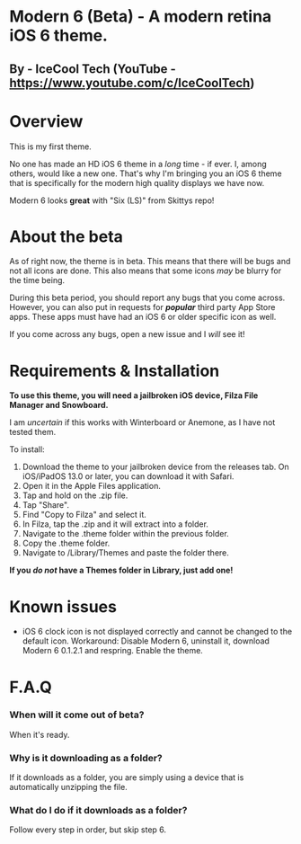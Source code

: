 # Modern 6 (Beta) - A modern retina iOS 6 theme.

## By - IceCool Tech (YouTube - https://www.youtube.com/c/IceCoolTech)


# Overview

This is my first theme.

No one has made an HD iOS 6 theme in a *long* time - if ever. I, among others, would like a new one. That's why I'm bringing you an iOS 6 theme that is specifically for the modern high quality displays we have now. 

Modern 6 looks **great** with "Six (LS)" from Skittys repo!

# About the beta

As of right now, the theme is in beta. This means that there will be bugs and not all icons are done. This also means that some icons *may* be blurry for the time being. 

During this beta period, you should report any bugs that you come across. However, you can also put in requests for ***popular*** third party App Store apps. These apps must have had an iOS 6 or older specific icon as well.

If you come across any bugs, open a new issue and I *will* see it!

# Requirements & Installation 

**To use this theme, you will need a jailbroken iOS device, Filza File Manager and Snowboard.**

I am *uncertain* if this works with Winterboard or Anemone, as I have not tested them.

To install: 

1) Download the theme to your jailbroken device from the releases tab. On iOS/iPadOS 13.0 or later, you can download it with Safari.
2) Open it in the Apple Files application. 
3) Tap and hold on the .zip file.
4) Tap "Share".
5) Find "Copy to Filza" and select it. 
6) In Filza, tap the .zip and it will extract into a folder.
7) Navigate to the .theme folder within the previous folder. 
8) Copy the .theme folder.
9) Navigate to /Library/Themes and paste the folder there. 

**If you *do not* have a Themes folder in Library, just add one!**

# Known issues

- iOS 6 clock icon is not displayed correctly and cannot be changed to the default icon. 
Workaround: Disable Modern 6, uninstall it, download Modern 6 0.1.2.1 and respring. Enable the theme.

# F.A.Q

### When will it come out of beta?

When it's ready.

### Why is it downloading as a folder?

If it downloads as a folder, you are simply using a device that is automatically unzipping the file.

### What do I do if it downloads as a folder?

Follow every step in order, but skip step 6. 
 

